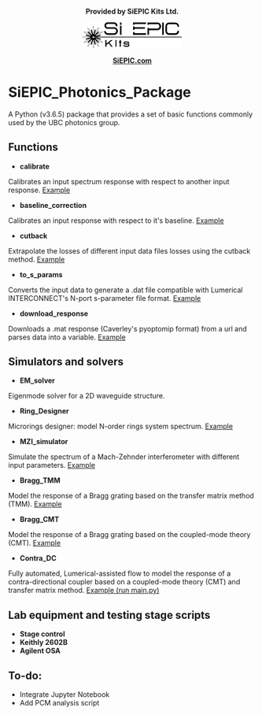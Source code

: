 <p align="center">
<b>Provided by SiEPIC Kits Ltd.</b>
</p>
<p align="center">
<img src="Documentation/img/siepic_kits_logo_0.png" width="40%">
</p>
<p align="center">
<b><a href=http://siepic.com/>SiEPIC.com</a></b>
</p>

# SiEPIC_Photonics_Package
A Python (v3.6.5) package that provides a set of basic functions commonly used by the UBC photonics group.

## Functions
* **calibrate**

Calibrates an input spectrum response with respect to another input response. [Example](https://github.com/SiEPIC-Kits/SiEPIC_Photonics_Package/tree/master/Examples/calibrate)

* **baseline_correction**

Calibrates an input response with respect to it's baseline. [Example](https://github.com/SiEPIC-Kits/SiEPIC_Photonics_Package/tree/master/Examples/baseline_correction)

* **cutback**

Extrapolate the losses of different input data files losses using the cutback method. [Example](https://github.com/SiEPIC-Kits/SiEPIC_Photonics_Package/tree/master/Examples/cutback)


* **to_s_params**

Converts the input data to generate a .dat file compatible with Lumerical INTERCONNECT's N-port s-parameter file format. [Example](https://github.com/SiEPIC-Kits/SiEPIC_Photonics_Package/tree/master/Examples/cutback)

* **download_response**

Downloads a .mat response (Caverley's pyoptomip format) from a url and parses data into a variable. [Example](https://github.com/v/SiEPIC_Photonics_Package/tree/master/Examples/grab_mat_file)

## Simulators and solvers
* **EM_solver**

Eigenmode solver for a 2D waveguide structure.

* **Ring_Designer**

Microrings designer: model N-order rings system spectrum. [Example](https://github.com/SiEPIC-Kits/SiEPIC_Photonics_Package/tree/master/SiEPIC_Photonics_Package/solvers_simulators/rings)

* **MZI_simulator**

Simulate the spectrum of a Mach-Zehnder interferometer with different input parameters. [Example](https://github.com/SiEPIC-Kits/SiEPIC_Photonics_Package/tree/master/SiEPIC_Photonics_Package/solvers_simulators/mzi)

* **Bragg_TMM**

Model the response of a Bragg grating based on the transfer matrix method (TMM). [Example](https://github.com/SiEPIC-Kits/SiEPIC_Photonics_Package/tree/master/SiEPIC_Photonics_Package/solvers_simulators/bragg_tmm)

* **Bragg_CMT**

Model the response of a Bragg grating based on the coupled-mode theory (CMT). [Example](https://github.com/SiEPIC-Kits/SiEPIC_Photonics_Package/tree/master/SiEPIC_Photonics_Package/solvers_simulators/bragg_cmt)

* **Contra_DC**

Fully automated, Lumerical-assisted flow to model the response of a contra-directional coupler based on a coupled-mode theory (CMT) and transfer matrix method. [Example (run main.py)](https://github.com/SiEPIC-Kits/SiEPIC_Photonics_Package/tree/master/SiEPIC_Photonics_Package/solvers_simulators/contraDC)


## Lab equipment and testing stage scripts

* **Stage control**
* **Keithly 2602B**
* **Agilent OSA**

## To-do:
* Integrate Jupyter Notebook
* Add PCM analysis script
